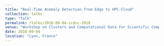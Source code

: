 ```yaml
---
title: "Real-Time Anomaly Detection from Edge to HPC-Cloud"
collection: talks
type: "Talk"
permalink: /talks/2018-09-04-ccdsc-2018
venue: "Workshop on Clusters and Computational Data for Scientific Computing (CCDSC)"
date: 2018-09-04
location: "Lyon, France"
---
```

